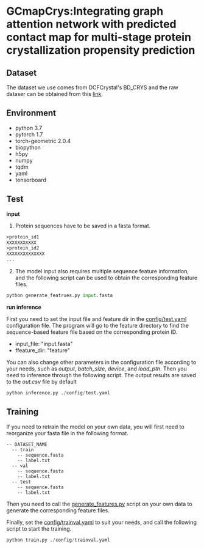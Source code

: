 # GCmapCrys:Integrating graph attention network with predicted contact map for multi-stage protein crystallization propensity prediction

## Dataset
The dataset we use comes from DCFCrystal's BD_CRYS and the raw dataser can be obtained from this [link](http://202.119.84.36:3079/dcfcrystal/Data.html).

## Environment
- python 3.7
- pytorch 1.7
- torch-geometric 2.0.4
- biopython
- h5py
- numpy
- tqdm
- yaml
- tensorboard
## Test

**input**

1. Protein sequences have to be saved in a fasta format.
```txt
>protein_id1
XXXXXXXXXXX
>protein_id2
XXXXXXXXXXXXXX
...
```
2. The model input also requires multiple sequence feature information, and the following script can be used to obtain the corresponding feature files.
```python
python generate_featrues.py input.fasta
```

**run inference**

First you need to set the input file and feature dir in the [config/test.yaml](./config/test.yaml) configuration file. The program will go to the feature directory to find the sequence-based feature file based on the corresponding protein ID.

- input_file: "input.fasta"
- ffeature_dir: "feature"

You can also change other parameters in the configuration file according to your needs, such as *output*, *batch_size*, *device*, and *load_pth*. Then you need to inference through the following script. The output results are saved to the *out.csv* file by default

```python
python inference.py ./config/test.yaml
```

## Training

If you need to retrain the model on your own data, you will first need to reorganize your fasta file in the following format.
```
-- DATASET_NAME
  -- train
    -- sequence.fasta
    -- label.txt
  -- val
    -- sequence.fasta
    -- label.txt
  -- test
    -- sequence.fasta
    -- label.txt
```
Then you need to call the [generate_features.py](./generate_features.py) script on your own data to generate the corresponding feature files.

Finally, set the [config/trainval.yaml](./config/trainval.yaml) to suit your needs, and call the following script to start the training.
```python
python train.py ./config/trainval.yaml
```
